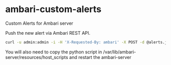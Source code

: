 # ambari-custom-alerts
Custom Alerts for Ambari server

Push the new alert via Ambari REST API. 

```sh
curl -u admin:admin -i -H 'X-Requested-By: ambari' -X POST -d @alerts.json http://centrica01.cloudapp.net:8080/api/v1/clusters/hdptest/alert_definitions
```
You will also need to copy the python script in /var/lib/ambari-server/resources/host_scripts and restart the ambari-server
